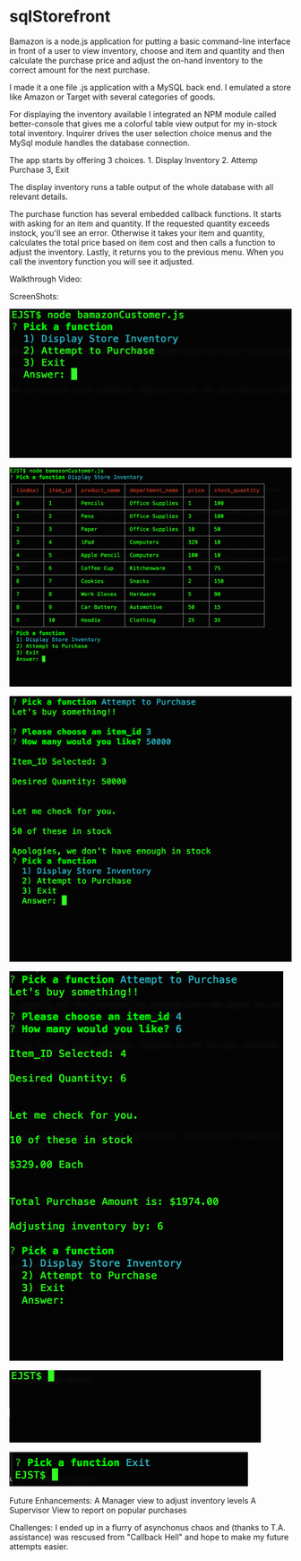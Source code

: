 # sqlStorefront

Bamazon is a node.js application for putting a basic command-line interface in front of a user to view inventory, choose and item and quantity and then calculate the purchase price and adjust the on-hand inventory to the correct amount for the next purchase.

I made it a one file .js application with a MySQL back end. I emulated a store like Amazon or Target with several categories of goods.

For displaying the inventory available I integrated an NPM module called better-console that gives me a colorful table view output for my in-stock total inventory. Inquirer drives the user selection choice menus and the MySql module handles the database connection.

The app starts by offering 3 choices.
    1. Display Inventory
    2. Attemp Purchase
    3, Exit

The display inventory runs a table output of the whole database with all relevant details.

The purchase function has several embedded callback functions. It starts with asking for an item and quantity. If the requested quantity exceeds instock, you'll see an error. Otherwise it takes your item and quantity, calculates the total price based on item cost and then calls a function to adjust the inventory. Lastly, it returns you to the previous menu. When you call the inventory function you will see it adjusted.

Walkthrough Video:

ScreenShots:  

![Start](./assets/1.homeScreen.png)  

![Inventory](./assets/2.displayInventory.png)  

![Insuffient Stock](./assets/3.attemptPurchaseStockInsufficient.png)  

![Purchase](./assets/4.completedPurchase.png)  
  
![Inventory Adjustment](./assets/5.placeholderInventoryAdjustmentProof.png)  

![Exit](./assets/6.exitFunction.png)  

Future Enhancements:
A Manager view to adjust inventory levels
A Supervisor View to report on popular purchases

Challenges:
I ended up in a flurry of asynchonus chaos and (thanks to T.A. assistance) was rescused from "Callback Hell" and hope to make my future attempts easier.